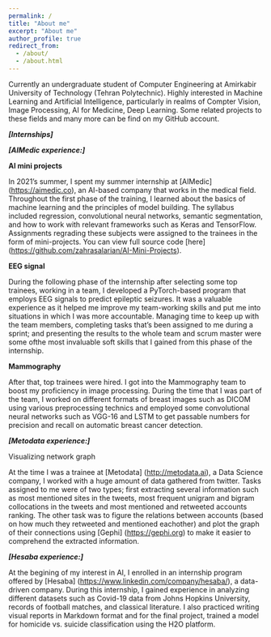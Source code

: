 ```yaml
---
permalink: /
title: "About me"
excerpt: "About me"
author_profile: true
redirect_from: 
  - /about/
  - /about.html
---
```


Currently an undergraduate student of Computer Engineering at Amirkabir University of Technology (Tehran Polytechnic). Highly interested in Machine Learning and Artificial Intelligence, particularly in realms of Compter Vision, Image Processing, AI for Medicine, Deep Learning. Some related projects to these fields and many more can be find on my GitHub account. 


***[Internships]***

***[AIMedic experience:]***

**AI mini projects**

In 2021’s summer, I spent my summer internship at [AIMedic] (https://aimedic.co), an AI-based company that works in the medical field. Throughout the first phase of the training, I learned about the basics of machine learning and the principles of model building. The syllabus included regression, convolutional neural networks, semantic segmentation, and how to work with relevant frameworks such as Keras and TensorFlow. Assignments regrading these subjects were assigned to the trainees in the form of mini-projects. You can view full source code [here] (https://github.com/zahrasalarian/AI-Mini-Projects).

**EEG signal** 

During the following phase of the internship after selecting some top trainees, working in a team, I developed a PyTorch-based program that employs EEG signals to predict epileptic seizures. It was a valuable experience as it helped me improve my team-working skills and put me into situations in which I was more accountable. Managing time to keep up with the team members, completing tasks that’s been assigned to me during a sprint; and presenting the results to the whole team and scrum master were some ofthe most invaluable soft skills that I gained from this phase of the internship.

**Mammography**

After that, top trainees were hired. I got into the Mammography team to boost my proficiency in image processing. During the time that I was part of the team, I worked on different formats of breast images such as DICOM using various preprocessing technics and employed some convolutional neural networks such as VGG-16 and LSTM to get passable numbers for precision and recall on automatic breast cancer detection.

***[Metodata experience:]***

Visualizing network graph

At the time I was a trainee at [Metodata] (http://metodata.ai), a Data Science company, I worked with a huge amount of data gathered from twitter. Tasks assigned to me were of two types; first extracting several information such as most mentioned sites in the tweets, most frequent unigram and bigram collocations in the tweets and most mentioned and retweeted accounts ranking. The other task was to figure the relations between accounts (based on how much they retweeted and mentioned eachother) and plot the graph of their connections using [Gephi] (https://gephi.org) to make it easier to comprehend the extracted information.

***[Hesaba experience:]***

At the begining of my interest in AI, I enrolled in an internship program offered by [Hesaba] (https://www.linkedin.com/company/hesaba/), a data-driven company. During this internship, I gained experience in analyzing different datasets such as Covid-19 data from Johns Hopkins University, records of football matches, and classical literature. I also practiced writing visual reports in Markdown format and for the final project, trained a model for homicide vs. suicide classification using the H2O platform.